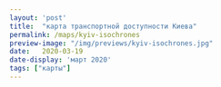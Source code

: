 ```yaml
---
layout: 'post'
title:  "карта транспортной доступности Киева"
permalink: /maps/kyiv-isochrones
preview-image: "/img/previews/kyiv-isochrones.jpg"
date:   2020-03-19
date-display: 'март 2020'
tags: ["карты"] 
---
```

